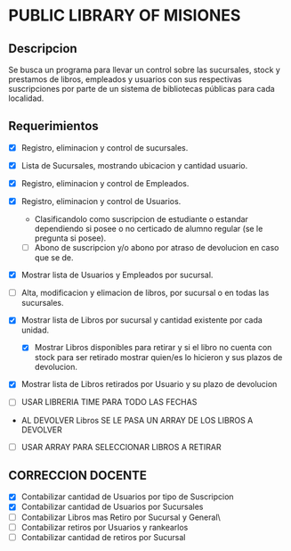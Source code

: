 # PUBLIC LIBRARY OF MISIONES
## Descripcion
Se busca un programa para llevar un control sobre las sucursales, stock y prestamos de libros, empleados y usuarios con sus respectivas suscripciones  por parte de un sistema de bibliotecas públicas para cada localidad. 
## Requerimientos
- [X] Registro, eliminacion y control de sucursales.
- [X] Lista de Sucursales, mostrando ubicacion y cantidad usuario.
- [X] Registro, eliminacion y control de Empleados.
- [X] Registro, eliminacion y control de Usuarios.
	- Clasificandolo como suscripcion de estudiante o estandar dependiendo si posee o no certicado de alumno regular (se le pregunta si posee).
	- [ ] Abono de suscripcion y/o abono por atraso de devolucion en caso que se de. 
- [X] Mostrar lista de Usuarios y Empleados por sucursal.
- [ ] Alta, modificacion y elimacion de libros, por sucursal o en todas las sucursales.
- [X] Mostrar lista de Libros por sucursal y cantidad existente por cada unidad.
	- [X] Mostrar Libros disponibles para retirar y si el libro no cuenta con stock para ser retirado mostrar quien/es lo hicieron y sus plazos de devolucion.
- [X] Mostrar lista de Libros retirados por Usuario y su plazo de devolucion

- [ ] USAR LIBRERIA TIME PARA TODO LAS FECHAS
- AL DEVOLVER Libros SE LE PASA UN ARRAY DE LOS LIBROS A DEVOLVER
- [ ] USAR ARRAY PARA SELECCIONAR LIBROS A RETIRAR

## CORRECCION DOCENTE
- [X] Contabilizar cantidad de Usuarios por tipo de Suscripcion  
- [X] Contabilizar cantidad de Usuarios por Sucursales
- [ ] Contabilizar Libros mas Retiro por Sucursal y General\
- [ ] Contabilizar retiros por Usuarios y rankearlos
- [ ] Contabilizar cantidad de retiros por Sucursal